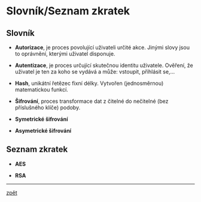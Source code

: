 # Slovník/Seznam zkratek

## Slovník

* **Autorizace**, je proces povolující uživateli určité akce. Jinými slovy jsou to oprávnění, kterými uživatel disponuje.

* **Autentizace**, je proces určující skutečnou identitu uživatele. Ověření, že uživatel je ten za koho se vydává a může: vstoupit, přihlásit se,...

* **Hash**, unikátní řetězec fixní délky. Vytvořen (jednosměrnou) matematickou funkcí.

* **Šifrování**, proces transformace dat z čitelné do nečitelné (bez příslušného klíče) podoby.

* **Symetrické šifrování** 

* **Asymetrické šifrování** 

## Seznam zkratek

* **AES**

* **RSA**

---
[zpět](index.md)
